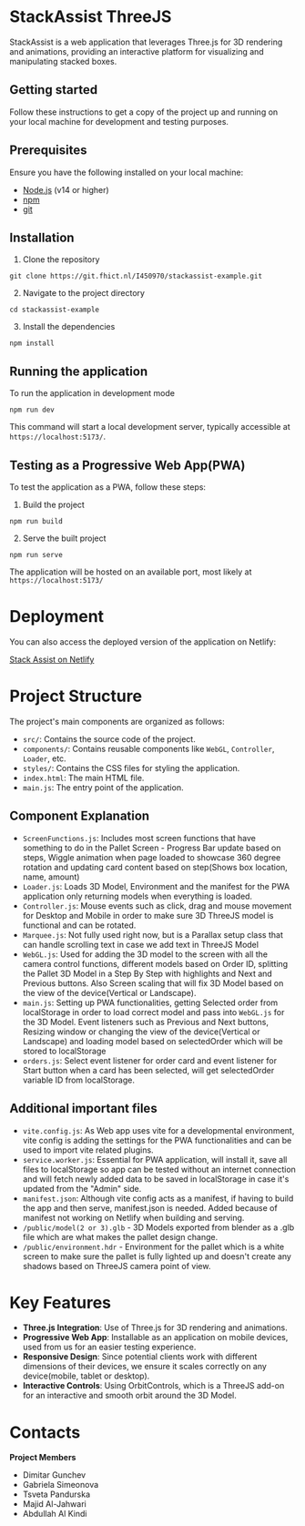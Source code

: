 # StackAssist ThreeJS

StackAssist is a web application that leverages Three.js for 3D rendering and animations, providing an interactive platform for visualizing and manipulating stacked boxes.

## Getting started

Follow these instructions to get a copy of the project up and running on your local machine for development and testing purposes.

## Prerequisites

Ensure you have the following installed on your local machine:

- [Node.js](https://nodejs.org/en) (v14 or higher)
- [npm](https://docs.npmjs.com/downloading-and-installing-node-js-and-npm)
- [git](https://www.git-scm.com/downloads)

## Installation

1. Clone the repository

```git clone https://git.fhict.nl/I450970/stackassist-example.git```

2. Navigate to the project directory 

```cd stackassist-example```

3. Install the dependencies

```npm install```


## Running the application
 
To run the application in development mode

```npm run dev```

This command will start a local development server, typically accessible at `https://localhost:5173/`.

## Testing as a Progressive Web App(PWA)

To test the application as a PWA, follow these steps:

1. Build the project

```npm run build```

2. Serve the built project

```npm run serve```

The application will be hosted on an available port, most likely at `https://localhost:5173/`

# Deployment

You can also access the deployed version of the application on Netlify:

[Stack Assist on Netlify](https://boxes-stack-threejs.netlify.app/)

# Project Structure

The project's main components are organized as follows:

- `src/`: Contains the source code of the project.
- `components/`: Contains reusable components like `WebGL`, `Controller`, `Loader`, etc.
- `styles/`: Contains the CSS files for styling the application.
- `index.html`: The main HTML file.
- `main.js`: The entry point of the application.

## Component Explanation

- `ScreenFunctions.js`: Includes most screen functions that have something to do in the Pallet Screen - Progress Bar update based on steps, Wiggle animation when page loaded to showcase 360 degree rotation and updating card content based on step(Shows box location, name, amount)
- `Loader.js`: Loads 3D Model, Environment and the manifest for the PWA application only returning models when everything is loaded.
- `Controller.js`: Mouse events such as click, drag and mouse movement for Desktop and Mobile in order to make sure 3D ThreeJS model is functional and can be rotated.
- `Marquee.js`: Not fully used right now, but is a Parallax setup class that can handle scrolling text in case we add text in ThreeJS Model
- `WebGL.js`: Used for adding the 3D model to the screen with all the camera control functions, different models based on Order ID, splitting the Pallet 3D Model in a Step By Step with highlights and Next and Previous buttons. Also Screen scaling that will fix 3D Model based on the view of the device(Vertical or Landscape).
- `main.js`: Setting up PWA functionalities, getting Selected order from localStorage in order to load correct model and pass into `WebGL.js` for the 3D Model. Event listeners such as Previous and Next buttons, Resizing window or changing the view of the device(Vertical or Landscape) and loading model based on selectedOrder which will be stored to localStorage
- `orders.js`: Select event listener for order card and event listener for Start button when a card has been selected, will get selectedOrder variable ID from localStorage. 

## Additional important files

- `vite.config.js`: As Web app uses vite for a developmental environment, vite config is adding the settings for the PWA functionalities and can be used to import vite related plugins.
- `service.worker.js`: Essential for PWA application, will install it, save all files to localStorage so app can be tested without an internet connection and will fetch newly added data to be saved in localStorage in case it's updated from the "Admin" side.
- `manifest.json`: Although vite config acts as a manifest, if having to build the app and then serve, manifest.json is needed. Added because of manifest not working on Netlify when building and serving.
- `/public/model(2 or 3).glb` - 3D Models exported from blender as a .glb file which are what makes the pallet design change. 
- `/public/environment.hdr` - Environment for the pallet which is a white screen to make sure the pallet is fully lighted up and doesn't create any shadows based on ThreeJS camera point of view.

# Key Features

- **Three.js Integration**: Use of Three.js for 3D rendering and animations.
- **Progressive Web App**: Installable as an application on mobile devices, used from us for an easier testing experience.
- **Responsive Design**: Since potential clients work with different dimensions of their devices, we ensure it scales correctly on any device(mobile, tablet or desktop).
- **Interactive Controls**: Using OrbitControls, which is a ThreeJS add-on for an interactive and smooth orbit around the 3D Model.

# Contacts

**Project Members**

- Dimitar Gunchev
- Gabriela Simeonova
- Tsveta Pandurska
- Majid Al-Jahwari
- Abdullah Al Kindi

